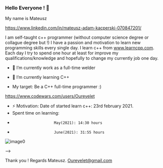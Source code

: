 ### Hello Everyone !  👋

My name is Mateusz

https://www.linkedin.com/in/mateusz-adam-kacperski-070847201/

I am self-taught c++ programmer (without computer science degree or collague degree but !) I have a passion 
and motivation to learn new programming skills every single day. I learn c++ from www.learncpp.com. Each day I try to spend 
one hour at least for improve my qualifications/knowledge and hopefully to change my currently job one day.

- 🔭 I’m currently work as a full-time welder
- 🌱 I’m currently learning C++ 


- My target: Be a C++ full-time programmer :)  

https://www.codewars.com/users/Oureyelet


- ⚡ Motivation: Date of started learn c++: 23rd february 2021.
- Spent time on learning:                   
-                        May(2021): 14:30 hours
-                        June(2021): 31:55 hours
                                                                       

![image0](https://user-images.githubusercontent.com/69697624/137009430-c09de4e5-301d-4b95-8e69-0b0ed59965aa.jpeg)

--> 

Thank you !
Regards Mateusz.
Oureyelet@gmail.com
